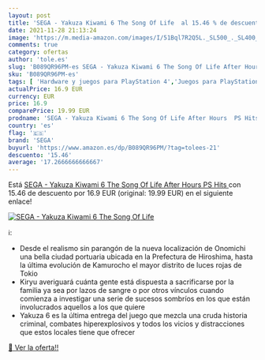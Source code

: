 ```yaml
---
layout: post
title: 'SEGA - Yakuza Kiwami 6 The Song Of Life  al 15.46 % de descuento'
date: 2021-11-28 21:13:24
image: 'https://m.media-amazon.com/images/I/51Bql7R2Q5L._SL500_._SL400_.jpg'
comments: true
category: ofertas
author: 'tole.es'
slug: 'B089QR96PM-es SEGA - Yakuza Kiwami 6 The Song Of Life After Hours PS Hits'
sku: 'B089QR96PM-es'
tags: [ 'Hardware y juegos para PlayStation 4','Juegos para PlayStation 4','Videojuegos','sega', ]
actualPrice: 16.9 EUR
currency: EUR
price: 16.9
comparePrice: 19.99 EUR
prodname: 'SEGA - Yakuza Kiwami 6 The Song Of Life After Hours  PS Hits '
country: 'es'
flag: '🇪🇸'
brand: 'SEGA'
buyurl: 'https://www.amazon.es/dp/B089QR96PM/?tag=tolees-21'
descuento: '15.46'
average: '17.2666666666667'
---
```


Está [SEGA - Yakuza Kiwami 6 The Song Of Life After Hours  PS Hits ](https://www.amazon.es/dp/B089QR96PM/?tag=tolees-21) con 15.46 de descuento por 16.9 EUR (original: 19.99 EUR) en el siguiente enlace!

[![SEGA - Yakuza Kiwami 6 The Song Of Life ](https://m.media-amazon.com/images/I/51Bql7R2Q5L._SL500_._SL400_.jpg)](https://www.amazon.es/dp/B089QR96PM/?tag=tolees-21)

ℹ️:

- Desde el realismo sin parangón de la nueva localización de Onomichi una bella ciudad portuaria ubicada en la Prefectura de Hiroshima, hasta la última evolución de Kamurocho el mayor distrito de luces rojas de Tokio
- Kiryu averiguará cuánta gente está dispuesta a sacrificarse por la familia ya sea por lazos de sangre o por otros vínculos cuando comienza a investigar una serie de sucesos sombríos en los que están involucrados aquellos a los que quiere
- Yakuza 6 es la última entrega del juego que mezcla una cruda historia criminal, combates hiperexplosivos y todos los vicios y distracciones que estos locales tiene que ofrecer

[🛒 Ver la oferta!!](https://www.amazon.es/dp/B089QR96PM/?tag=tolees-21)

